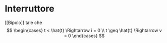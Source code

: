 # Interruttore
[[Bipolo]] tale che 
$$
\begin{cases}
t < \hat{t} \Rightarrow i = 0 \\
t \geq \hat{t} \Rightarrow v = 0
\end{cases}
$$

